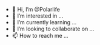 - 👋 Hi, I’m @Polarlife
- 👀 I’m interested in ...
- 🌱 I’m currently learning ...
- 💞️ I’m looking to collaborate on ...
- 📫 How to reach me ...

<!---
Polarlife/Polarlife is a ✨ special ✨ repository because its `README.md` (this file) appears on your GitHub profile.
You can click the Preview link to take a look at your changes.
--->
